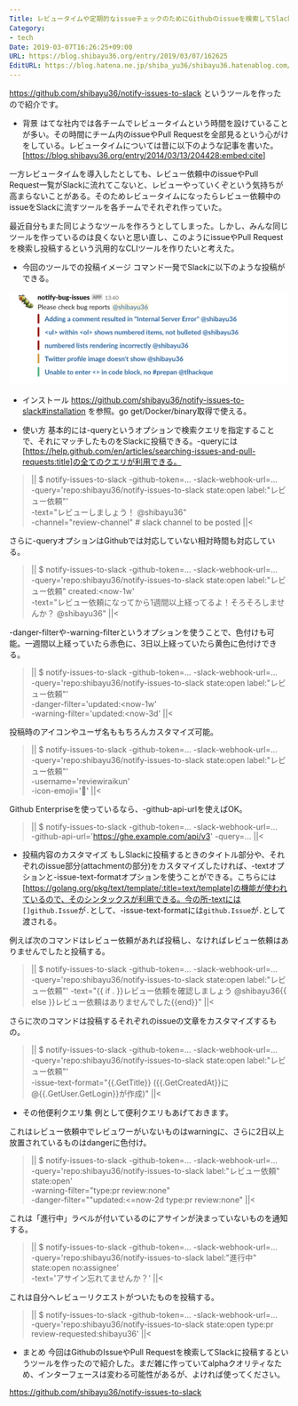 ```yaml
---
Title: レビュータイムや定期的なissueチェックのためにGithubのissueを検索してSlackに投稿するCLIツールを作った
Category:
- tech
Date: 2019-03-07T16:26:25+09:00
URL: https://blog.shibayu36.org/entry/2019/03/07/162625
EditURL: https://blog.hatena.ne.jp/shiba_yu36/shibayu36.hatenablog.com/atom/entry/17680117126988820302
---
```


https://github.com/shibayu36/notify-issues-to-slack というツールを作ったので紹介です。

* 背景
はてな社内では各チームでレビュータイムという時間を設けていることが多い。その時間にチーム内のissueやPull Requestを全部見るという心がけをしている。レビュータイムについては昔に以下のような記事を書いた。
[https://blog.shibayu36.org/entry/2014/03/13/204428:embed:cite]

一方レビュータイムを導入したとしても、レビュー依頼中のissueやPull Request一覧がSlackに流れてこないと、レビューやっていくぞという気持ちが高まらないことがある。そのためレビュータイムになったらレビュー依頼中のissueをSlackに流すツールを各チームでそれぞれ作っていた。

最近自分もまた同じようなツールを作ろうとしてしまった。しかし、みんな同じツールを作っているのは良くないと思い直し、このようにissueやPull Requestを検索し投稿するという汎用的なCLIツールを作りたいと考えた。

* 今回のツールでの投稿イメージ
コマンド一発でSlackに以下のような投稿ができる。

<img src="https://github.com/shibayu36/notify-issues-to-slack/raw/master/images/example.png" alt="example">

* インストール
https://github.com/shibayu36/notify-issues-to-slack#installation を参照。go get/Docker/binary取得で使える。

* 使い方
基本的には-queryというオプションで検索クエリを指定することで、それにマッチしたものをSlackに投稿できる。-queryには[https://help.github.com/en/articles/searching-issues-and-pull-requests:title]の全てのクエリが利用できる。

>||
$ notify-issues-to-slack -github-token=... -slack-webhook-url=... \
    -query='repo:shibayu36/notify-issues-to-slack state:open label:"レビュー依頼"' \
    -text="レビューしましょう！ @shibayu36" \
    -channel="review-channel" # slack channel to be posted
||<

さらに-queryオプションはGithubでは対応していない相対時間も対応している。
>||
$ notify-issues-to-slack -github-token=... -slack-webhook-url=... \
    -query='repo:shibayu36/notify-issues-to-slack state:open label:"レビュー依頼" created:<now-1w' \
    -text="レビュー依頼になってから1週間以上経ってるよ！そろそろしませんか？ @shibayu36"
||<

-danger-filterや-warning-filterというオプションを使うことで、色付けも可能。一週間以上経っていたら赤色に、3日以上経っていたら黄色に色付けできる。
>||
$ notify-issues-to-slack -github-token=... -slack-webhook-url=... \
    -query='repo:shibayu36/notify-issues-to-slack state:open label:"レビュー依頼"' \
    -danger-filter='updated:<now-1w' \
    -warning-filter='updated:<now-3d'
||<

投稿時のアイコンやユーザ名ももちろんカスタマイズ可能。
>||
$ notify-issues-to-slack -github-token=... -slack-webhook-url=... \
    -query='repo:shibayu36/notify-issues-to-slack state:open label:"レビュー依頼"' \
    -username='reviewiraikun' \
    -icon-emoji=':hamster:'
||<

Github Enterpriseを使っているなら、-github-api-urlを使えばOK。
>||
$ notify-issues-to-slack -github-token=... -slack-webhook-url=... \
    -github-api-url='https://ghe.example.com/api/v3'
    -query=...
||<

* 投稿内容のカスタマイズ
もしSlackに投稿するときのタイトル部分や、それぞれのissue部分(attachmentの部分)をカスタマイズしたければ、-textオプションと-issue-text-formatオプションを使うことができる。こちらには[https://golang.org/pkg/text/template/:title=text/template]の機能が使われているので、そのシンタックスが利用できる。今の所-textには<code>[]github.Issue</code>が<code>.</code>として、-issue-text-formatには<code>github.Issue</code>が<code>.</code>として渡される。

例えば次のコマンドはレビュー依頼があれば投稿し、なければレビュー依頼はありませんでしたと投稿する。

>||
$ notify-issues-to-slack -github-token=... -slack-webhook-url=... \
    -query='repo:shibayu36/notify-issues-to-slack state:open label:"レビュー依頼"'
    -text="{{ if . }}レビュー依頼を確認しましょう @shibayu36{{ else }}レビュー依頼はありませんでした{{end}}"
||<

さらに次のコマンドは投稿するそれぞれのissueの文章をカスタマイズするもの。

>||
$ notify-issues-to-slack -github-token=... -slack-webhook-url=... \
    -query='repo:shibayu36/notify-issues-to-slack state:open label:"レビュー依頼"' \
    -issue-text-format="{{.GetTitle}} ({{.GetCreatedAt}}に@{{.GetUser.GetLogin}}が作成)"
||<

* その他便利クエリ集
例として便利クエリもあげておきます。

これはレビュー依頼中でレビュワーがいないものはwarningに、さらに2日以上放置されているものはdangerに色付け。
>||
$ notify-issues-to-slack -github-token=... -slack-webhook-url=... \
    -query='repo:shibayu36/notify-issues-to-slack label:"レビュー依頼" state:open' \
    -warning-filter="type:pr review:none" \
    -danger-filter=""updated:<=now-2d type:pr review:none"
||<

これは「進行中」ラベルが付いているのにアサインが決まっていないものを通知する。
>||
$ notify-issues-to-slack -github-token=... -slack-webhook-url=... \
    -query='repo:shibayu36/notify-issues-to-slack label:"進行中" state:open no:assignee' \
    -text='アサイン忘れてませんか？'
||<

これは自分へレビューリクエストがついたものを投稿する。
>||
$ notify-issues-to-slack -github-token=... -slack-webhook-url=... \
    -query='repo:shibayu36/notify-issues-to-slack state:open type:pr review-requested:shibayu36'
||<

* まとめ
今回はGithubのIssueやPull Requestを検索してSlackに投稿するというツールを作ったので紹介した。まだ雑に作っていてalphaクオリティなため、インターフェースは変わる可能性があるが、よければ使ってください。

https://github.com/shibayu36/notify-issues-to-slack
